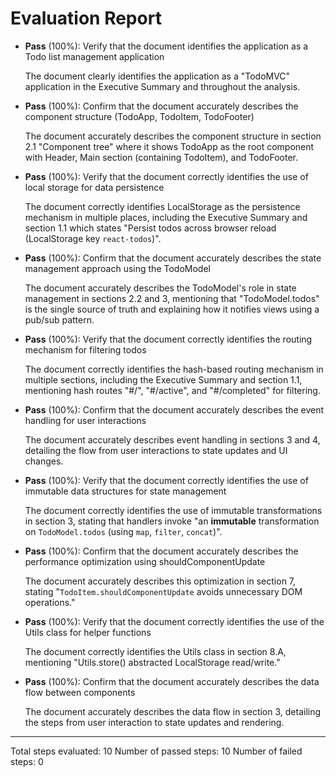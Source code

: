 # Evaluation Report

- **Pass** (100%): Verify that the document identifies the application as a Todo list management application
  
  The document clearly identifies the application as a "TodoMVC" application in the Executive Summary and throughout the analysis.

- **Pass** (100%): Confirm that the document accurately describes the component structure (TodoApp, TodoItem, TodoFooter)
  
  The document accurately describes the component structure in section 2.1 "Component tree" where it shows TodoApp as the root component with Header, Main section (containing TodoItem), and TodoFooter.

- **Pass** (100%): Verify that the document correctly identifies the use of local storage for data persistence
  
  The document correctly identifies LocalStorage as the persistence mechanism in multiple places, including the Executive Summary and section 1.1 which states "Persist todos across browser reload (LocalStorage key `react-todos`)".

- **Pass** (100%): Confirm that the document accurately describes the state management approach using the TodoModel
  
  The document accurately describes the TodoModel's role in state management in sections 2.2 and 3, mentioning that "TodoModel.todos" is the single source of truth and explaining how it notifies views using a pub/sub pattern.

- **Pass** (100%): Verify that the document correctly identifies the routing mechanism for filtering todos
  
  The document correctly identifies the hash-based routing mechanism in multiple sections, including the Executive Summary and section 1.1, mentioning hash routes "#/", "#/active", and "#/completed" for filtering.

- **Pass** (100%): Confirm that the document accurately describes the event handling for user interactions
  
  The document accurately describes event handling in sections 3 and 4, detailing the flow from user interactions to state updates and UI changes.

- **Pass** (100%): Verify that the document correctly identifies the use of immutable data structures for state management
  
  The document correctly identifies the use of immutable transformations in section 3, stating that handlers invoke "an **immutable** transformation on `TodoModel.todos` (using `map`, `filter`, `concat`)".

- **Pass** (100%): Confirm that the document accurately describes the performance optimization using shouldComponentUpdate
  
  The document accurately describes this optimization in section 7, stating "`TodoItem.shouldComponentUpdate` avoids unnecessary DOM operations."

- **Pass** (100%): Verify that the document correctly identifies the use of the Utils class for helper functions
  
  The document correctly identifies the Utils class in section 8.A, mentioning "Utils.store() abstracted LocalStorage read/write."

- **Pass** (100%): Confirm that the document accurately describes the data flow between components
  
  The document accurately describes the data flow in section 3, detailing the steps from user interaction to state updates and rendering.

---

Total steps evaluated: 10
Number of passed steps: 10
Number of failed steps: 0